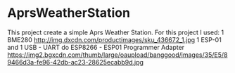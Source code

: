 # AprsWeatherStation

This project create a simple Aprs Weather Station. For this project I used:
1 BME280 
http://img.dxcdn.com/productimages/sku_436672_1.jpg
1 ESP-01 and 1 USB - UART do ESP8266 - ESP01 Programmer Adapter
https://img2.bgxcdn.com/thumb/large/oaupload/banggood/images/35/E5/89466d3a-fe96-42db-ac23-28625ecabb9d.jpg
